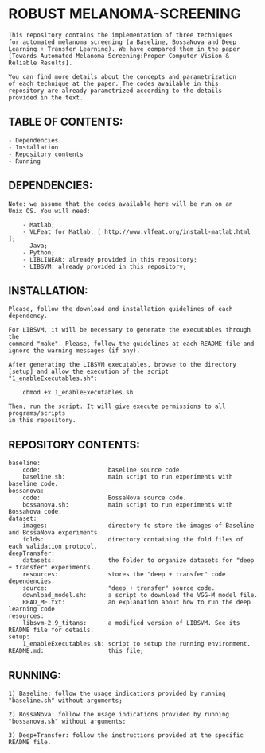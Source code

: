 ROBUST MELANOMA-SCREENING
=========================

	This repository contains the implementation of three techniques 
	for automated melanoma screening (a Baseline, BossaNova and Deep 
	Learning + Transfer Learning). We have compared them in the paper 
	[Towards Automated Melanoma Screening:Proper Computer Vision & 
	Reliable Results]. 

	You can find more details about the concepts and parametrization 
	of each technique at the paper. The codes available in this 
	repository are already parametrized according to the details 
	provided in the text. 

TABLE OF CONTENTS:
------------------

	- Dependencies 
	- Installation
	- Repository contents
	- Running
	
DEPENDENCIES:
-------------
	
	Note: we assume that the codes available here will be run on an 
	Unix OS. You will need: 

		- Matlab; 
		- VLFeat for Matlab: [ http://www.vlfeat.org/install-matlab.html ]; 
		- Java;  		
		- Python; 
		- LIBLINEAR: already provided in this repository;
		- LIBSVM: already provided in this repository; 
	
INSTALLATION:
-------------

	Please, follow the download and installation guidelines of each dependency. 
	
	For LIBSVM, it will be necessary to generate the executables through the 
	command "make". Please, follow the guidelines at each README file and 
	ignore the warning messages (if any). 
	
	After generating the LIBSVM executables, browse to the directory 
	[setup] and allow the execution of the script "1_enableExecutables.sh":

		chmod +x 1_enableExecutables.sh

	Then, run the script. It will give execute permissions to all programs/scripts 
	in this repository. 

REPOSITORY CONTENTS:
--------------------

	baseline: 					
		code: 					baseline source code. 
		baseline.sh: 			main script to run experiments with baseline code. 
	bossanova: 					
		code: 					BossaNova source code. 
		bossanova.sh: 			main script to run experiments with BossaNova code. 
	dataset:
		images: 				directory to store the images of Baseline and BossaNova experiments. 
		folds: 					directory containing the fold files of each validation protocol. 
	deepTransfer: 				
		datasets:				the folder to organize datasets for "deep + transfer" experiments.
		resources:				stores the "deep + transfer" code dependencies. 
		source:					"deep + transfer" source code. 
		download_model.sh:		a script to download the VGG-M model file. 
		READ_ME.txt:			an explanation about how to run the deep learning code
	resources:					
		libsvm-2.9_titans: 		a modified version of LIBSVM. See its README file for details. 
	setup: 						
		1_enableExecutables.sh: script to setup the running environment. 
	README.md:	 				this file; 

RUNNING:
--------

	1) Baseline: follow the usage indications provided by running "baseline.sh" without arguments; 
	
	2) BossaNova: follow the usage indications provided by running "bossanova.sh" without arguments; 
	
	3) Deep+Transfer: follow the instructions provided at the specific README file. 

